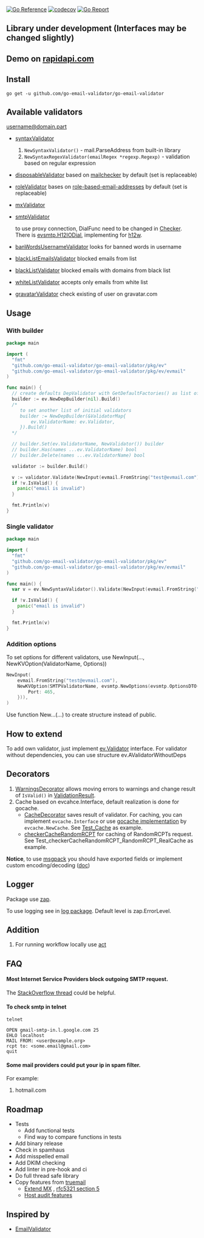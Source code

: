 [![Go Reference](https://pkg.go.dev/badge/github.com/go-email-validator/go-email-validator.svg)](https://pkg.go.dev/github.com/go-email-validator/go-email-validator)
[![codecov](https://codecov.io/gh/go-email-validator/go-email-validator/branch/master/graph/badge.svg?token=BC864E3W3X)](https://codecov.io/gh/go-email-validator/go-email-validator)
[![Go Report](https://goreportcard.com/badge/github.com/go-email-validator/go-email-validator)](https://goreportcard.com/report/github.com/go-email-validator/go-email-validator)

## Library under development (Interfaces may be changed slightly)

## Demo on [rapidapi.com](https://rapidapi.com/maranqz/api/Email%20Validator)

## Install

```go get -u github.com/go-email-validator/go-email-validator```

## Available validators

username@domain.part

* [syntaxValidator](pkg/ev/validator_syntax.go)
  1. `NewSyntaxValidator()` - mail.ParseAddress from built-in library
  1. `NewSyntaxRegexValidator(emailRegex *regexp.Regexp)` - validation based on regular expression
* [disposableValidator](pkg/ev/validator_disposable.go) based
  on [mailchecker](https://github.com/FGRibreau/mailchecker) by default (set is replaceable)
* [roleValidator](pkg/ev/validator_role.go) bases on [role-based-email-addresses](https://github.com/mixmaxhq/role-based-email-addresses) by default (set is replaceable)
* [mxValidator](pkg/ev/validator_mx.go)
* [smtpValidator](pkg/ev/validator_smtp.go)

    to use proxy connection, DialFunc need to be changed in [Checker](pkg/ev/evsmtp/smtp.go). There is [evsmtp.H12IODial](pkg/ev/evsmtp/proxy.go), implementing for [h12w](https://github.com/h12w/socks).
* [banWordsUsernameValidator](pkg/ev/validator_banwords_username.go) looks for banned words in username
* [blackListEmailsValidator](pkg/ev/validator_blacklist_email.go) blocked emails from list
* [blackListValidator](pkg/ev/validator_blacklist_domain.go) blocked emails with domains from black list
* [whiteListValidator](pkg/ev/validator_whitelist_domain.go) accepts only emails from white list
* [gravatarValidator](pkg/ev/validator_gravatar.go) check existing of user on gravatar.com

## Usage

### With builder

```go
package main

import (
  "fmt"
  "github.com/go-email-validator/go-email-validator/pkg/ev"
  "github.com/go-email-validator/go-email-validator/pkg/ev/evmail"
)

func main() {
  // create defaults DepValidator with GetDefaultFactories() as list of validators
  builder := ev.NewDepBuilder(nil).Build()
  /*
     to set another list of initial validators
     builder := NewDepBuilder(&ValidatorMap{
         ev.ValidatorName: ev.Validator,
     }).Build()
  */

  // builder.Set(ev.ValidatorName, NewValidator()) builder
  // builder.Has(names ...ev.ValidatorName) bool
  // builder.Delete(names ...ev.ValidatorName) bool

  validator := builder.Build()

  v := validator.Validate(NewInput(evmail.FromString("test@evmail.com")))
  if !v.IsValid() {
    panic("email is invalid")
  }

  fmt.Println(v)
}

```

### Single validator

```go
package main

import (
  "fmt"
  "github.com/go-email-validator/go-email-validator/pkg/ev"
  "github.com/go-email-validator/go-email-validator/pkg/ev/evmail"
)

func main() {
  var v = ev.NewSyntaxValidator().Validate(NewInput(evmail.FromString("some@evmail.here"))) // ev.ValidationResult

  if !v.IsValid() {
    panic("email is invalid")
  }

  fmt.Println(v)
}
```

### Addition options

To set options for different validators, use NewInput(..., NewKVOption(ValidatorName, Options))

```go
NewInput(
	evmail.FromString("test@evmail.com"), 
	NewKVOption(SMTPValidatorName, evsmtp.NewOptions(evsmtp.OptionsDTO{
		Port: 465,
    })),
)
```

Use function New...(...) to create structure instead of public.

## How to extend

To add own validator, just implement [ev.Validator](pkg/ev/validator.go) interface. For validator without dependencies, you can use structure ev.AValidatorWithoutDeps

## Decorators

1. [WarningsDecorator](pkg/ev/decorator_warnings.go) allows moving errors to warnings and change result of `IsValid()` in [ValidationResult](pkg/ev/validator.go).
1. Cache based on evcahce.Interface, default realization is done for gocache.
    * [CacheDecorator](pkg/ev/decorator_cache.go) saves result of validator. For caching, you can implement `evcache.Interface` or use [gocache implementation](https://github.com/eko/gocache) by `evcache.NewCache`. See [Test_Cache](pkg/ev/decorator_cache_test.go) as example.
    * [checkerCacheRandomRCPT](pkg/ev/evsmtp/smtp.go) for caching of RandomRCPTs request. See Test_checkerCacheRandomRCPT_RandomRCPT_RealCache as example.

**Notice**, to use [msgpack](https://github.com/vmihailenco/msgpack) you should have exported fields or implement custom encoding/decoding ([doc](https://msgpack.uptrace.dev/#custom-encodingdecoding))

## Logger

Package use [zap](https://github.com/uber-go/zap).

To use logging see in [log package](pkg/log).
Default level is zap.ErrorLevel.

## Addition

1. For running workflow locally use [act](https://github.com/nektos/act)

## FAQ

#### Most Internet Service Providers block outgoing SMTP request.

The [StackOverflow thread](https://stackoverflow.com/questions/18139102/how-to-get-around-an-isp-block-on-port-25-for-smtp) could be helpful.

#### To check smtp in telnet

```
telnet

OPEN gmail-smtp-in.l.google.com 25
EHLO localhost
MAIL FROM: <user@example.org>
rcpt to: <some.email@gmail.com>
quit
```

#### Some mail providers could put your ip in spam filter.

For example:
1. hotmail.com

## Roadmap

* Tests
  * Add functional tests
  * Find way to compare functions in tests
* Add binary release
* Check in spamhaus
* Add misspelled email
* Add DKIM checking
* Add linter in pre-hook and ci
* Do full thread safe library
* Copy features from [truemail](https://github.com/truemail-rb/truemail)
    * [Extend MX](https://truemail-rb.org/truemail-gem/#/validations-layers?id=mx-validation)
      , [rfc5321 section 5](https://tools.ietf.org/html/rfc5321#section-5)
    * [Host audit features](https://truemail-rb.org/truemail-gem/#/host-audit-features)

## Inspired by

* [EmailValidator](https://github.com/egulias/EmailValidator)
